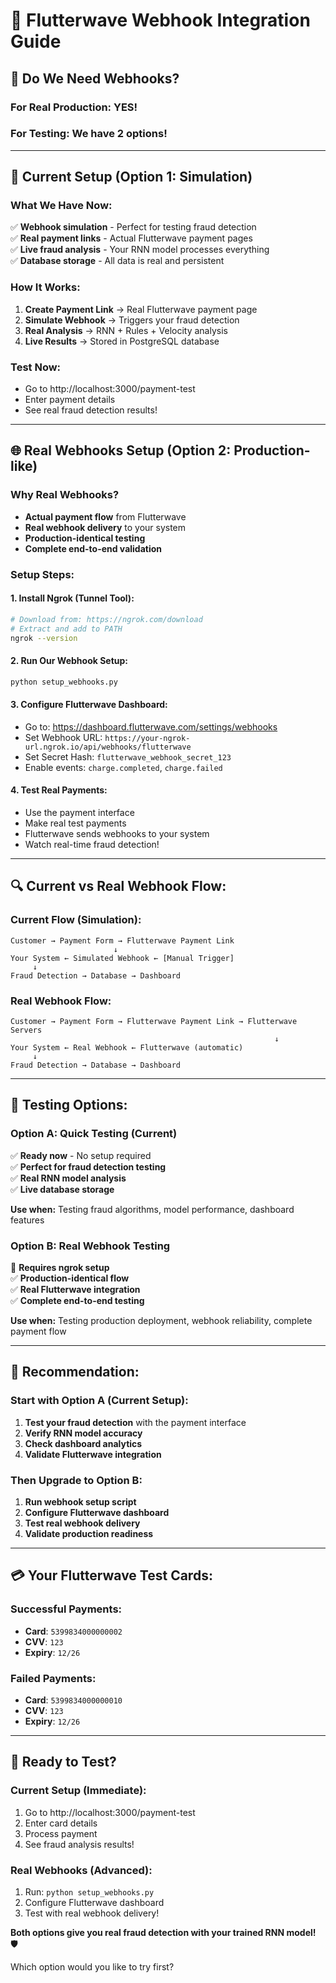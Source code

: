 # 🔗 Flutterwave Webhook Integration Guide

## 🎯 **Do We Need Webhooks?**

### **For Real Production: YES!**
### **For Testing: We have 2 options!**

---

## 🔄 **Current Setup (Option 1: Simulation)**

### **What We Have Now:**
✅ **Webhook simulation** - Perfect for testing fraud detection  
✅ **Real payment links** - Actual Flutterwave payment pages  
✅ **Live fraud analysis** - Your RNN model processes everything  
✅ **Database storage** - All data is real and persistent  

### **How It Works:**
1. **Create Payment Link** → Real Flutterwave payment page
2. **Simulate Webhook** → Triggers your fraud detection
3. **Real Analysis** → RNN + Rules + Velocity analysis
4. **Live Results** → Stored in PostgreSQL database

### **Test Now:**
- Go to http://localhost:3000/payment-test
- Enter payment details
- See real fraud detection results!

---

## 🌐 **Real Webhooks Setup (Option 2: Production-like)**

### **Why Real Webhooks?**
- **Actual payment flow** from Flutterwave
- **Real webhook delivery** to your system
- **Production-identical testing**
- **Complete end-to-end validation**

### **Setup Steps:**

#### **1. Install Ngrok (Tunnel Tool):**
```bash
# Download from: https://ngrok.com/download
# Extract and add to PATH
ngrok --version
```

#### **2. Run Our Webhook Setup:**
```bash
python setup_webhooks.py
```

#### **3. Configure Flutterwave Dashboard:**
- Go to: https://dashboard.flutterwave.com/settings/webhooks
- Set Webhook URL: `https://your-ngrok-url.ngrok.io/api/webhooks/flutterwave`
- Set Secret Hash: `flutterwave_webhook_secret_123`
- Enable events: `charge.completed`, `charge.failed`

#### **4. Test Real Payments:**
- Use the payment interface
- Make real test payments
- Flutterwave sends webhooks to your system
- Watch real-time fraud detection!

---

## 🔍 **Current vs Real Webhook Flow:**

### **Current Flow (Simulation):**
```
Customer → Payment Form → Flutterwave Payment Link
                       ↓
Your System ← Simulated Webhook ← [Manual Trigger]
     ↓
Fraud Detection → Database → Dashboard
```

### **Real Webhook Flow:**
```
Customer → Payment Form → Flutterwave Payment Link → Flutterwave Servers
                                                           ↓
Your System ← Real Webhook ← Flutterwave (automatic)
     ↓
Fraud Detection → Database → Dashboard
```

---

## 🧪 **Testing Options:**

### **Option A: Quick Testing (Current)**
✅ **Ready now** - No setup required  
✅ **Perfect for fraud detection testing**  
✅ **Real RNN model analysis**  
✅ **Live database storage**  

**Use when:** Testing fraud algorithms, model performance, dashboard features

### **Option B: Real Webhook Testing**
🔧 **Requires ngrok setup**  
✅ **Production-identical flow**  
✅ **Real Flutterwave integration**  
✅ **Complete end-to-end testing**  

**Use when:** Testing production deployment, webhook reliability, complete payment flow

---

## 🎯 **Recommendation:**

### **Start with Option A (Current Setup):**
1. **Test your fraud detection** with the payment interface
2. **Verify RNN model accuracy** 
3. **Check dashboard analytics**
4. **Validate Flutterwave integration**

### **Then Upgrade to Option B:**
1. **Run webhook setup script**
2. **Configure Flutterwave dashboard**
3. **Test real webhook delivery**
4. **Validate production readiness**

---

## 💳 **Your Flutterwave Test Cards:**

### **Successful Payments:**
- **Card**: `5399834000000002`
- **CVV**: `123`
- **Expiry**: `12/26`

### **Failed Payments:**
- **Card**: `5399834000000010`
- **CVV**: `123`
- **Expiry**: `12/26`

---

## 🚀 **Ready to Test?**

### **Current Setup (Immediate):**
1. Go to http://localhost:3000/payment-test
2. Enter card details
3. Process payment
4. See fraud analysis results!

### **Real Webhooks (Advanced):**
1. Run: `python setup_webhooks.py`
2. Configure Flutterwave dashboard
3. Test with real webhook delivery!

**Both options give you real fraud detection with your trained RNN model!** 🛡️

Which option would you like to try first?
